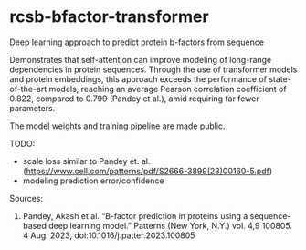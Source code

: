 # rcsb-bfactor-transformer
Deep learning approach to predict protein b-factors from sequence

Demonstrates that self-attention can improve modeling of long-range dependencies in protein sequences. Through the use of transformer models and protein embeddings, this approach exceeds the performance of state-of-the-art models, reaching an average Pearson correlation coefficient of 0.822, compared to 0.799 (Pandey et al.), amid requiring far fewer parameters.

The model weights and training pipeline are made public.

TODO:
   - scale loss similar to Pandey et. al. (https://www.cell.com/patterns/pdf/S2666-3899(23)00160-5.pdf)
   - modeling prediction error/confidence

Sources:
1. Pandey, Akash et al. “B-factor prediction in proteins using a sequence-based deep learning model.” Patterns (New York, N.Y.) vol. 4,9 100805. 4 Aug. 2023, doi:10.1016/j.patter.2023.100805
